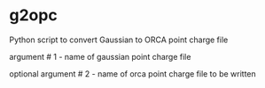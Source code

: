 # g2opc
Python script to convert Gaussian to ORCA point charge file

argument # 1 - name of gaussian point charge file

optional argument # 2 - name of orca point charge file to be written